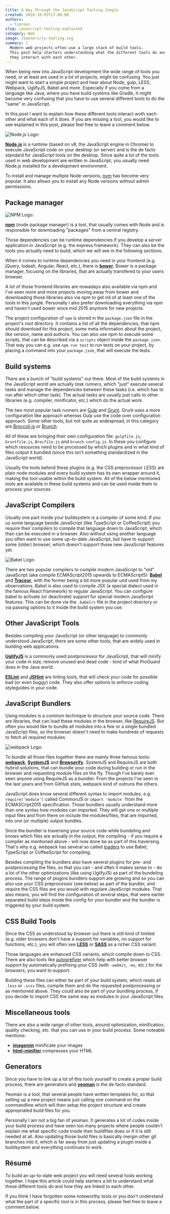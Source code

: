 ```yaml
---
title: A Way Through the JavaScript Tooling Jungle
created: 2016-10-03T17:00:00
authors:
  - timroes
slug: javascript-tooling-explained
category: Web
image: /banners/js-tooling.svg
summary: |
  Modern web projects often use a large stack of build tools.
  This post help starters understanding what the different tools do and how
  they interact with each other.
---
```


When being new into JavaScript development the wide range of tools you need,
or at least are used in a lot of projects, might be confusing. You just might want
to start a simple project and hear about Node, gulp, LESS, Webpack, UglifyJS, Babel and more.
Especially if you come from a language like Java, where you have build systems like
Gradle, it might become very confusing that you have to use several different
tools to do the "same" in JavaScript.

In this post I want to explain how these different tools interact woth each other and what each of it does.
If you are missing a tool, you would like to see explained in this post, please
feel free to leave a comment below.

![Node.js Logo:](/logos/node.svg)

**[Node.js](https://nodejs.org)** is a runtime (based on v8, the JavaScript engine in Chrome)
to execute JavaScript code on your desktop (or server) and is the de facto standard for
JavaScript tools on the desktop. Since quite a lot of the tools used in web development
are written in JavaScript, you usually need Node.js installed for a development
environment.

To install and manage multiple Node versions, [nvm](https://github.com/creationix/nvm) has
become very popular. It also allows you to install any Node versions without admin
permissions.

Package manager
---------------

![NPM Logo:](/logos/npm.svg)

**[npm](https://www.npmjs.com/)** (node package manager) is a tool, that usually
comes with Node and is responsible for downloading "packages" from a central registry.

Those dependencies can be runtime dependencies if you develop a server application in JavaScript (e.g.
the express framework). They can also be the tools you actually need to build, which we will
see in the following sections.

When it comes to runtime dependencies you need in your frontend (e.g. jQuery, lodash, Angular, React, etc.),
there is **[bower](https://bower.io/)**. Bower is a package manager, focusing on the
libraries, that are actually transfered to your users browser.

A lot of those frontend libraries are nowadays also available via npm and I've seen more
and more projects moving away from bower and downloading those libraries also via npm
to get rid of at least one of the tools in this jungle. Personally I also prefer
downloading everything via npm and haven't used bower since mid 2015 anymore for new
projects.

The project configuration of `npm` is stored in the `package.json` file in the project's
root directory. It contains a list of all the dependencies, that npm should download
for this project, some meta information about the project, like version, name and authors.
You can also use npm to execute some scripts, that can be described via a `scripts`
object inside the `package.json`. That way you can e.g. use `npm run test` to run
tests on your project, by placing a command into your `package.json`, that will execute
the tests.

Build systems
-------------

There are a bunch of "build systems" out there. Most of the build systems in the
JavaScript world are actually *task runners*, which "just" execute several tasks
and manage the dependencies between these tasks (i.e. which has to run after which
other task). The actual tasks are usually just calls to other libraries (e.g. compiler,
minificator, etc.) which do the actual work.

The two most popular task runners are [Gulp](http://gulpjs.com/) and [Grunt](http://gruntjs.com/).
Grunt uses a more configuration like approach whereas Gulp use the code over configuration
approach. Some other tools, but not quite as widespread, in this category are [Broccoli.js](http://broccolijs.com/)
or [Brunch](http://brunch.io/).

All of these are bringing their own configuration file: `gulpfile.js`, `Gruntfile.js`, `Brocfile.js` and `brunch-config.js`.
In these you configure which resources need to be processed by which plugins
and in what kind of files output it bundled (since this isn't something standardized
in the JavaScript world).

Usually the tools behind these plugins (e.g. the CSS preprocessor LESS)
are plain node modules and every build system has its own wrapper around it,
making the tool usable within the build system. All of the below mentioned tools
are available in these build systems and can be used inside them to process your
sources.

JavaScript Compilers
--------------------

Usually one part inside your buildsystem is a compiler of some kind.
If you us some language beside JavaScript (like TypeScript or CoffeeScript) you
require their compilers to compile that language down to JavaScript, which than
can be executed in a browser. Also without using another language you often want
to use some up-to-date JavaScript, but have to support some (older) browser, which
doesn't support those new JavaScript features yet.

![Babel Logo:](/logos/babel.svg)

There are two popular compilers to compile modern JavaScript to "old" JavaScript
(aka compile ECMAScript2015 upwards to ECMAScript5): **[Babel](https://babeljs.io/)**
and **[Traceur](https://github.com/google/traceur-compiler)**, with the former being
a bit more popular und used from my observations. Babel is also used to compile
JSX (a special dialect used in the famous React framework) to regular JavaScript.
You can configure babel to activate (or deactivate) support for special modern
JavaScript features. This can be done via the `.babelrc` file in the project
directory or via passing options to it inside the build system you use.

Other JavaScript Tools
----------------------

Besides compiling your JavaScript (or other language) to commonly understood JavaScript,
there are some other tools, that are widely used in building web applications.

**[UglifyJS](https://github.com/mishoo/UglifyJS2)** is a commonly used postprocessor
for JavaScript, that will minify your code in size, remove unused and dead code - kind
of what *ProGuard* does in the Java world.

**[ESLint](http://eslint.org/)** and **[JSHint](http://jshint.com/)** are linting tools,
that will check your code for possible bad (or even buggy) code. They also offer options
to enforce coding styleguides in your code.

JavaScript Bundlers
-------------------

Using modules is a common technique to structure your source code. There are
libraries, that can load these modules in the browser, like [RequireJS](http://requirejs.org/).
But often you would like to bundle all modules into a few or a single bundled JavaScript files,
so the browser doesn't need to make hundreds of requests to fetch all required modules.

![webpack Logo:](/logos/webpack.svg)

To bundle all those files together there are mainly three famous tools: **[webpack](https://webpack.github.io/)**,
**[SystemJS](https://github.com/systemjs/systemjs)** and **[Browserify](http://browserify.org/)**.
SystemJS and RequireJS are both hybrid solutions, that can bundle your code during building
or run in the browser and requesting module files on the fly. Though I've barely ever
seen anyone using RequireJS as a bundler. From the projects I've seen in the last years and from
GitHub stats, webpack kind of outruns the others.

JavaScript does know several different syntax to import modules, e.g. `require('module')` called
*CommonJS* or `import 'module'` from the ECMASCript2015 specification. Those bundlers
usually understand more than one syntax how modules can imported. They will get one or multiple
input files and from there on include the modules/files, that are imported, into one (or multiple)
output bundles.

Since the bundler is traversing your source code while bundeling and knows which files are actually in the output,
the compiling - if you require a compiler as mentioned above - will now done be as part of this traversing.
That's why e.g. webpack has several so called [loaders](https://webpack.github.io/docs/list-of-loaders.html#dialects)
to use Babel, TypeScript or CoffeeScript for compiling.

Besides compiling the bundlers also have several plugins for pre- and postprocessing
the files, so that you can - and often it makes sense to - do a lot of the other
optimizations (like using UglifyJS) as part of the bundeling process. The range of plugins
bundlers support are growing and so you can also use your CSS preprocessor (see below)
as part of the bundler, and require the CSS files are you would with regulare JavaScript
modules. That also means, you will find the configuration of several steps, that
were earlier separated build steps inside the config for your bundler and the bundler
is triggered by your build system.

CSS Build Tools
---------------

Since the CSS as understood by browser out there is still kind of limited (e.g. older browsers
don't have a support for variables, no support for functions, etc.), you will often
see **[LESS](http://www.lesscss.de/)** or **[SASS](http://sass-lang.com/)** as a richer CSS
variant.

Those languages are enhanced CSS variants, which compile down to CSS. There are also
tools like [autoprefixer](https://github.com/postcss/autoprefixer) which help
with better browser support by automatically prefixing your CSS (with `-webkit`, `-ms`, etc.)
for the browsers, you want to support.

Building these files can either be part of your build system, which reads all `.less` or `.scss`
files, compile them and do the requested postprocessing or as mentioned above. They
could also be part of your bundling process, if you decide to import CSS the same way
as modules in your JavaScript files.


Miscellaneous tools
-------------------

There are also a wide range of other tools, around optimization, minification, quality checking,
etc. that you can use in your build process. Some noteable mentions:

* **[imagemin](https://github.com/imagemin/imagemin)** minificate your images
* **[html-minifier](https://github.com/kangax/html-minifier)** compresses your HTML


Generators
----------

Since you have to link up a lot of this tools yourself to create a proper build process,
there are generators and **[yeoman](http://yeoman.io/)** is the de facto standard.

Yeoman is a tool, that several people have written templates for, so that setting up
a new project means just calling one command on the commandline which will then
setup the project structure and create appropriated build files for you.

Personally I am not a big fan of yeoman. It generates a lot of codes inside your build process
and have seen too many projects where people couldn't explain me what specific code
inside their buildfiles does or if it is still needed at all. Also updating those build files
is basically mergin other git branches into it, which is far away from just updating a
plugin inside a buildsystem and everything continues to work.

Résumé
------

To build an up-to-date web project you will need several tools working together.
I hope this article could help starters a bit to understand what these different tools
do and how they are linked to each other.

If you think I have forgotten some noteworthy tools or you don't understand what the part of a specific
tool is in this process, please feel free to leave a comment below.
